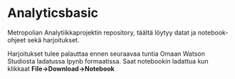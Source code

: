 # Analyticsbasic


Metropolian Analytiikkaprojektin repository, täältä löytyy datat ja notebook-ohjeet sekä harjoitukset.


Harjoitukset tulee palauttaa ennen seuraavaa tuntia Omaan Watson Studiosta ladatussa Ipynb formaatissa. Saat notebookin ladattua kun klikkaat **File->Download->Notebook**

